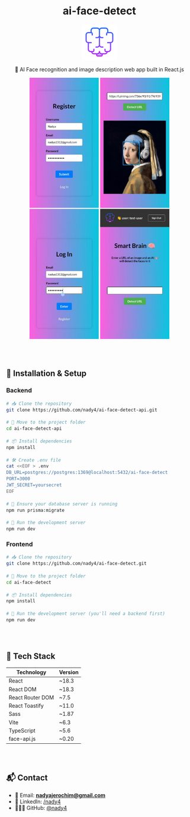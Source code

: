 <h1 align="center"> ai-face-detect </h1>

<p align="center">
<img src="./public/assets/brain.png"></img>
</p>

<p align="center">
🧠 AI Face recognition and image description web app built in React.js
</p>

<div align="center">
  <img src="./public/assets/1.png" height="350px">
  <img src="./public/assets/2.png" height="350px">
  <img src="./public/assets/3.png" height="350px">
  <img src="./public/assets/4.png" height="350px">
</div>

<br></br>

## 💾 Installation & Setup

### Backend

```sh
# 📥 Clone the repository
git clone https://github.com/nady4/ai-face-detect-api.git

# 📂 Move to the project folder
cd ai-face-detect-api

# 📦 Install dependencies
npm install

# 🛠️ Create .env file
cat <<EOF > .env
DB_URL=postgres://postgres:1369@localhost:5432/ai-face-detect
PORT=3000
JWT_SECRET=yoursecret
EOF

# 🔧 Ensure your database server is running
npm run prisma:migrate

# 🚀 Run the development server
npm run dev
```

### Frontend

```sh
# 📥 Clone the repository
git clone https://github.com/nady4/ai-face-detect.git

# 📂 Move to the project folder
cd ai-face-detect

# 📦 Install dependencies
npm install

# 🚀 Run the development server (you'll need a backend first)
npm run dev
```

<br></br>

## 🚀 Tech Stack

| Technology       | Version |
| ---------------- | ------- |
| React            | ~18.3   |
| React DOM        | ~18.3   |
| React Router DOM | ~7.5    |
| React Toastify   | ~11.0   |
| Sass             | ~1.87   |
| Vite             | ~6.3    |
| TypeScript       | ~5.6    |
| face-api.js      | ~0.20   |

<br></br>

## 📬 Contact

- 💌 Email: **nadyajerochim@gmail.com**
- 💼 LinkedIn: [/nady4](https://www.linkedin.com/in/nady4)
- 👩🏻‍💻 GitHub: [@nady4](https://github.com/nady4)
